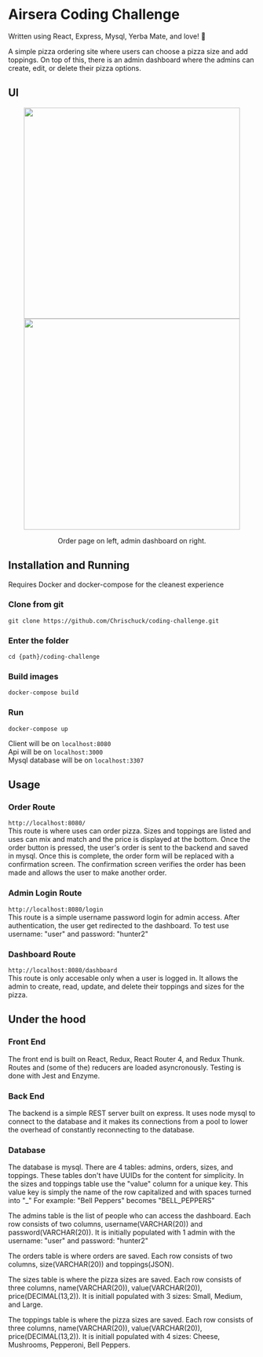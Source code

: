 # Airsera Coding Challenge 

Written using React, Express, Mysql, Yerba Mate, and love! 🚿 

A simple pizza ordering site where users can choose a pizza size and add toppings. On top of this, there is an admin dashboard where the admins can create, edit, or delete their pizza options.


## UI
<p align="center">
  <img  src='https://github.com/Chrischuck/coding-challenge/blob/master/public/1.png' height='430' width='440'>
  <img src='https://github.com/Chrischuck/coding-challenge/blob/master/public/2.png' height='430' width='440'>
</p>
<p align="center">
  Order page on left, admin dashboard on right.
</p>

## Installation and Running
Requires Docker and docker-compose for the cleanest experience

### Clone from git  
`git clone https://github.com/Chrischuck/coding-challenge.git`

### Enter the folder  
`cd {path}/coding-challenge`

### Build images  
`docker-compose build`

### Run  
`docker-compose up`

Client will be on `localhost:8080`  
Api will be on `localhost:3000`  
Mysql database will be on `localhost:3307`  

## Usage

### Order Route  
`http://localhost:8080/`  
This route is where uses can order pizza. Sizes and toppings are listed and uses can mix and match and the price is displayed at the bottom. Once the order button is pressed, the user's order is sent to the backend and saved in mysql. Once this is complete, the order form will be replaced with a confirmation screen. The confirmation screen verifies the order has been made and allows the user to make another order.  

### Admin Login Route  
`http://localhost:8080/login`  
 This route is a simple username password login for admin access. After authentication, the user get redirected to the dashboard. To test use username: "user" and password: "hunter2"  

 ### Dashboard Route  
`http://localhost:8080/dashboard`  
 This route is only accesable only when a user is logged in. It allows the admin to create, read, update, and delete their toppings and sizes for the pizza.

## Under the hood

### Front End

The front end is built on React, Redux, React Router 4, and Redux Thunk. Routes and (some of the) reducers are loaded asyncronously. Testing is done with Jest and Enzyme. 

### Back End

The backend is a simple REST server built on express. It uses node mysql to connect to the database and it makes its connections from a pool to lower the overhead of constantly reconnecting to the database.  

### Database

The database is mysql. There are 4 tables: admins, orders, sizes, and toppings. These tables don't have UUIDs for the content for simplicity. In the sizes and toppings table use the "value" column for a unique key. This value key is simply the name of the row capitalized and with spaces turned into "_" For example: "Bell Peppers" becomes "BELL_PEPPERS"

The admins table is the list of people who can access the dashboard. Each row consists of two columns, username(VARCHAR(20)) and password(VARCHAR(20)). It is initially populated with 1 admin with the username: "user" and password: "hunter2"  

The orders table is where orders are saved. Each row consists of two columns, size(VARCHAR(20)) and toppings(JSON). 

The sizes table is where the pizza sizes are saved. Each row consists of three columns, name(VARCHAR(20)), value(VARCHAR(20)), price(DECIMAL(13,2)). It is initiall populated with 3 sizes: Small, Medium, and Large.  

The toppings table is where the pizza sizes are saved. Each row consists of three columns, name(VARCHAR(20)), value(VARCHAR(20)), price(DECIMAL(13,2)). It is initiall populated with 4 sizes: Cheese, Mushrooms, Pepperoni, Bell Peppers.  
